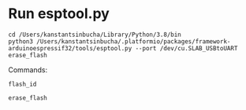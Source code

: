 # Run esptool.py

```
cd /Users/kanstantsinbucha/Library/Python/3.8/bin
python3 /Users/kanstantsinbucha/.platformio/packages/framework-arduinoespressif32/tools/esptool.py --port /dev/cu.SLAB_USBtoUART erase_flash
```

Commands:

`flash_id`

`erase_flash`
